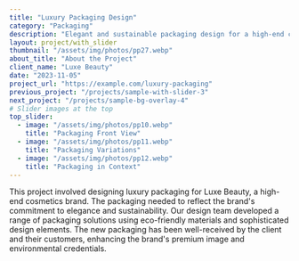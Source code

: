 ```yaml
---
title: "Luxury Packaging Design"
category: "Packaging"
description: "Elegant and sustainable packaging design for a high-end cosmetics brand."
layout: project/with_slider
thumbnail: "/assets/img/photos/pp27.webp"
about_title: "About the Project"
client_name: "Luxe Beauty"
date: "2023-11-05"
project_url: "https://example.com/luxury-packaging"
previous_project: "/projects/sample-with-slider-3"
next_project: "/projects/sample-bg-overlay-4"
# Slider images at the top
top_slider:
  - image: "/assets/img/photos/pp10.webp"
    title: "Packaging Front View"
  - image: "/assets/img/photos/pp11.webp"
    title: "Packaging Variations"
  - image: "/assets/img/photos/pp12.webp"
    title: "Packaging in Context"
---
```

This project involved designing luxury packaging for Luxe Beauty, a high-end cosmetics brand. The packaging needed to reflect the brand's commitment to elegance and sustainability. Our design team developed a range of packaging solutions using eco-friendly materials and sophisticated design elements. The new packaging has been well-received by the client and their customers, enhancing the brand's premium image and environmental credentials.